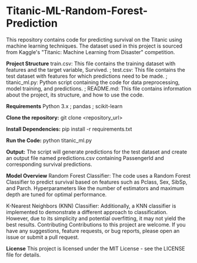 # Titanic-ML-Random-Forest-Prediction
This repository contains code for predicting survival on the Titanic using machine learning techniques. The dataset used in this project is sourced from Kaggle's "Titanic: Machine Learning from Disaster" competition.

**Project Structure**
train.csv: This file contains the training dataset with features and the target variable, Survived.
; test.csv: This file contains the test dataset with features for which predictions need to be made.
; titanic_ml.py: Python script containing the code for data preprocessing, model training, and predictions.
; README.md: This file contains information about the project, its structure, and how to use the code.

**Requirements**
Python 3.x
; pandas
; scikit-learn

**Clone the repository:**
git clone <repository_url>

**Install Dependencies:**
pip install -r requirements.txt

**Run the Code:**
python titanic_ml.py

**Output:**
The script will generate predictions for the test dataset and create an output file named predictions.csv containing PassengerId and corresponding survival predictions.

**Model Overview**
Random Forest Classifier: The code uses a Random Forest Classifier to predict survival based on features such as Pclass, Sex, SibSp, and Parch. Hyperparameters like the number of estimators and maximum depth are tuned for optimal performance.

K-Nearest Neighbors (KNN) Classifier: Additionally, a KNN classifier is implemented to demonstrate a different approach to classification. However, due to its simplicity and potential overfitting, it may not yield the best results.
Contributing
Contributions to this project are welcome. If you have any suggestions, feature requests, or bug reports, please open an issue or submit a pull request.

**License**
This project is licensed under the MIT License - see the LICENSE file for details.

